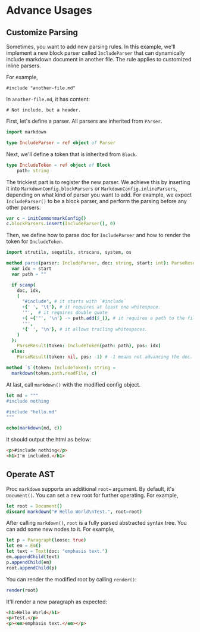 # Advance Usages

## Customize Parsing

Sometimes, you want to add new parsing rules.  In this example, we'll implement a new block parser called `IncludeParser` that can dynamically include markdown document in another file. The rule applies to customized inline parsers.

For example,

```
#include "another-file.md"
```

In `another-file.md`, it has content:

```
# Not include, but a header.
```

First, let's define a parser. All parsers are inherited from `Parser`.

```nim
import markdown

type IncludeParser = ref object of Parser
```

Next, we'll define a token that is inherited from `Block`.

```nim
type IncludeToken = ref object of Block
    path: string
```

The trickiest part is to register the new parser. We achieve this by inserting it into `MarkdownConfig.blockParsers` or `MarkdownConfig.inlineParsers`, depending on what kind of parser you want to add. For example, we expect `IncludeParser()` to be a block parser, and perform the parsing before any other parsers.

```nim
var c = initCommonmarkConfig()
c.blockParsers.insert(IncludeParser(), 0)
```

Then, we define how to parse doc for `IncludeParser` and how to render the token for `IncludeToken`.

```nim
import strutils, sequtils, strscans, system, os

method parse(parser: IncludeParser, doc: string, start: int): ParseResult  {.locks: "unknown".}=
  var idx = start
  var path = ""

  if scanp(
    doc, idx,
    (
      "#include", # it starts with `#include`
      +{' ', '\t'}, # it requires at least one whitespace.
      '"',  # it requires double quote
      +( ~{'"', '\n'} -> path.add($_)), # it requires a path to the filename.
      '"',
      *{' ', '\n'}, # it allows trailing whitespaces.
    )
  ):
    ParseResult(token: IncludeToken(path: path), pos: idx)
  else:
    ParseResult(token: nil, pos: -1) # -1 means not advancing the doc.

method `$`(token: IncludeToken): string =
  markdown(token.path.readFile, c)
```

At last, call `markdown()` with the modified config object.

```nim
let md = """
#include nothing

#include "hello.md"
"""

echo(markdown(md, c))
```

It should output the html as below:

```html
<p>#include nothing</p>
<h1>I'm included.</h1>

```

## Operate AST

Proc `markdown` supports an additional `root=` argument.
By default, it's `Document()`. You can set a new root for further operating.
For example,

```nim
let root = Document()
discard markdown("# Hello World\nTest.", root=root)
```

After calling `markdown()`, `root` is a fully parsed abstracted syntax tree.
You can add some new nodes to it.
For example,

```nim
let p = Paragraph(loose: true)
let em = Em()
let text = Text(doc: "emphasis text.")
em.appendChild(text)
p.appendChild(em)
root.appendChild(p)
```

You can render the modified root by calling `render()`:

```nim
render(root)
```

It'll render a new paragraph as expected:

```html
<h1>Hello World</h1>
<p>Test.</p>
<p><em>emphasis text.</em></p>
```
